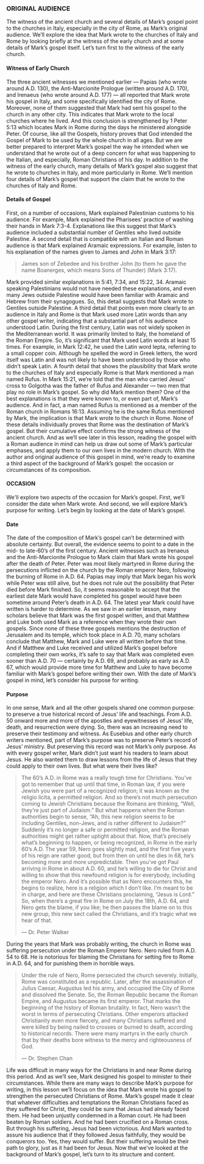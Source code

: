 ###  ORIGINAL AUDIENCE

The witness of the ancient church and several details of Mark’s gospel point to the churches in Italy, especially in the city of Rome, as Mark’s original audience.	
	We’ll explore the idea that Mark wrote to the churches of Italy and Rome by looking briefly at the witness of the early church and at some details of Mark’s gospel itself. Let’s turn first to the witness of the early church.


#### Witness of Early Church

The three ancient witnesses we mentioned earlier — Papias (who wrote around A.D. 130), the Anti-Marcionite Prologue (written around A.D. 170), and Irenaeus (who wrote around A.D. 177) — all reported that Mark wrote his gospel in Italy, and some specifically identified the city of Rome. Moreover, none of them suggested that Mark had sent his gospel to the church in any other city. This indicates that Mark wrote to the local churches where he lived. And this conclusion is strengthened by 1 Peter 5:13 which locates Mark in Rome during the days he ministered alongside Peter.
	Of course, like all the Gospels, history proves that God intended the Gospel of Mark to be used by the whole church in all ages. But we are better prepared to interpret Mark’s gospel the way he intended when we understand that he wrote out of a deep concern for what was happening to the Italian, and especially, Roman Christians of his day. 
	In addition to the witness of the early church, many details of Mark’s gospel also suggest that he wrote to churches in Italy, and more particularly in Rome. We’ll mention four details of Mark’s gospel that support the claim that he wrote to the churches of Italy and Rome.


#### Details of Gospel

First, on a number of occasions, Mark explained Palestinian customs to his audience. For example, Mark explained the Pharisees’ practice of washing their hands in Mark 7:3-4. Explanations like this suggest that Mark’s audience included a substantial number of Gentiles who lived outside Palestine. 
	A second detail that is compatible with an Italian and Roman audience is that Mark explained Aramaic expressions. For example, listen to his explanation of the names given to James and John in Mark 3:17:

> James son of Zebedee and his brother John (to them he gave the name Boanerges, which means Sons of Thunder) (Mark 3:17).

Mark provided similar explanations in 5:41, 7:34, and 15:22, 34. Aramaic speaking Palestinians would not have needed these explanations, and even many Jews outside Palestine would have been familiar with Aramaic and Hebrew from their synagogues. So, this detail suggests that Mark wrote to Gentiles outside Palestine.
	A third detail that points even more clearly to an audience in Italy and Rome is that Mark used more Latin words than any other gospel writer, indicating that a substantial part of his audience understood Latin. 
	During the first century, Latin was not widely spoken in the Mediterranean world. It was primarily limited to Italy, the homeland of the Roman Empire. So, it’s significant that Mark used Latin words at least 15 times. For example, in Mark 12:42, he used the Latin word lepta, referring to a small copper coin. Although he spelled the word in Greek letters, the word itself was Latin and was not likely to have been understood by those who didn’t speak Latin. 
	A fourth detail that shows the plausibility that Mark wrote to the churches of Italy and especially Rome is that Mark mentioned a man named Rufus. 
	In Mark 15:21, we’re told that the man who carried Jesus’ cross to Golgotha was the father of Rufus and Alexander — two men that play no role in Mark’s gospel. So why did Mark mention them? One of the best explanations is that they were known to, or even part of, Mark’s audience. And in fact, a man named Rufus is mentioned as a member of the Roman church in Romans 16:13. Assuming he is the same Rufus mentioned by Mark, the implication is that Mark wrote to the church in Rome.
	None of these details individually proves that Rome was the destination of Mark’s gospel. But their cumulative effect confirms the strong witness of the ancient church. And as we’ll see later in this lesson, reading the gospel with a Roman audience in mind can help us draw out some of Mark’s particular emphases, and apply them to our own lives in the modern church.
	With the author and original audience of this gospel in mind, we’re ready to examine a third aspect of the background of Mark’s gospel: the occasion or circumstances of its composition.


#### OCCASION

We'll explore two aspects of the occasion for Mark’s gospel. First, we’ll consider the date when Mark wrote. And second, we will explore Mark’s purpose for writing. Let’s begin by looking at the date of Mark’s gospel.

#### Date 

The date of the composition of Mark’s gospel can’t be determined with absolute certainty. But overall, the evidence seems to point to a date in the mid- to late-60’s of the first century.
	Ancient witnesses such as Irenaeus and the Anti-Marcionite Prologue to Mark claim that Mark wrote his gospel after the death of Peter. Peter was most likely martyred in Rome during the persecutions inflicted on the church by the Roman emperor Nero, following the burning of Rome in A.D. 64. Papias may imply that Mark began his work while Peter was still alive, but he does not rule out the possibility that Peter died before Mark finished. So, it seems reasonable to accept that the earliest date Mark would have completed his gospel would have been sometime around Peter’s death in A.D. 64. 
	The latest year Mark could have written is harder to determine. As we saw in an earlier lesson, many scholars believe that Mark was the first gospel written, and that Matthew and Luke both used Mark as a reference when they wrote their own gospels. Since none of these three gospels mentions the destruction of Jerusalem and its temple, which took place in A.D. 70, many scholars conclude that Matthew, Mark and Luke were all written before that time. And if Matthew and Luke received and utilized Mark’s gospel before completing their own works, it’s safe to say that Mark was completed even sooner than A.D. 70 — certainly by A.D. 69, and probably as early as A.D. 67, which would provide more time for Matthew and Luke to have become familiar with Mark’s gospel before writing their own. 
	With the date of Mark’s gospel in mind, let’s consider his purpose for writing.


#### Purpose

In one sense, Mark and all the other gospels shared one common purpose: to preserve a true historical record of Jesus’ life and teachings. From A.D. 50 onward more and more of the apostles and eyewitnesses of Jesus’ life, death, and resurrection were dying. So, there was an increasing need to preserve their testimony and witness. As Eusebius and other early church writers mentioned, part of Mark’s purpose was to preserve Peter’s record of Jesus’ ministry.
But preserving this record was not Mark’s only purpose. As with every gospel writer, Mark didn’t just want his readers to learn about Jesus. He also wanted them to draw lessons from the life of Jesus that they could apply to their own lives. But what were their lives like?

> The 60’s A.D. in Rome was a really tough time for Christians. You’ve got to remember that up until that time, in Roman law, if you were Jewish you were part of a recognized religion; it was known as the religio licita, a permitted religion. And so there’s not much persecution coming to Jewish Christians because the Romans are thinking, “Well, they’re just part of Judaism.” But what happens when the Roman authorities begin to sense, “Ah, this new religion seems to be including Gentiles, non-Jews, and is rather different to Judaism?” Suddenly it’s no longer a safe or permitted religion, and the Roman authorities might get rather uptight about that. Now, that’s precisely what’s beginning to happen, or being recognized, in Rome in the early 60’s A.D. The year 59, Nero goes slightly mad, and the first five years of his reign are rather good, but from then on until he dies in 68, he’s becoming more and more unpredictable. Then you’ve got Paul arriving in Rome in about A.D. 60, and he’s willing to die for Christ and willing to show that this newfound religion is for everybody, including the emperor Nero. And it’s possible that as Nero encounters this, he begins to realize, here is a religion which I don’t like. I’m meant to be in charge, and here are these Christians proclaiming, “Jesus is Lord.” So, when there’s a great fire in Rome on July the 18th, A.D. 64, and Nero gets the blame, if you like; he then passes the blame on to this new group, this new sect called the Christians, and it’s tragic what we hear of that. 
> 
> —	Dr. Peter Walker

During the years that Mark was probably writing, the church in Rome was suffering persecution under the Roman Emperor Nero. Nero ruled from A.D. 54 to 68. He is notorious for blaming the Christians for setting fire to Rome in A.D. 64, and for punishing them in horrible ways.

> Under the rule of Nero, Rome persecuted the church severely. Initially, Rome was constituted as a republic. Later, after the assassination of Julius Caesar, Augustus led his army, and occupied the City of Rome and dissolved the Senate.  So, the Roman Republic became the Roman Empire, and Augustus became its first emperor. That marks the beginning of the history of Roman brutality. In fact, Nero wasn’t the worst in terms of persecuting Christians. Other emperors attacked Christianity even more fiercely, and many Christians suffered and were killed by being nailed to crosses or burned to death, according to historical records. There were many martyrs in the early church that by their deaths bore witness to the mercy and righteousness of God. 
> 
> —	Dr. Stephen Chan  

Life was difficult in many ways for the Christians in and near Rome during this period. And as we’ll see, Mark designed his gospel to minister to their circumstances. While there are many ways to describe Mark’s purpose for writing, in this lesson we’ll focus on the idea that Mark wrote his gospel to strengthen the persecuted Christians of Rome. 
	Mark’s gospel made it clear that whatever difficulties and temptations the Roman Christians faced as they suffered for Christ, they could be sure that Jesus had already faced them. He had been unjustly condemned in a Roman court. He had been beaten by Roman soldiers. And he had been crucified on a Roman cross. But through his suffering, Jesus had been victorious. And Mark wanted to assure his audience that if they followed Jesus faithfully, they would be conquerors too. Yes, they would suffer. But their suffering would be their path to glory, just as it had been for Jesus. 
	Now that we’ve looked at the background of Mark’s gospel, let’s turn to its structure and content.
